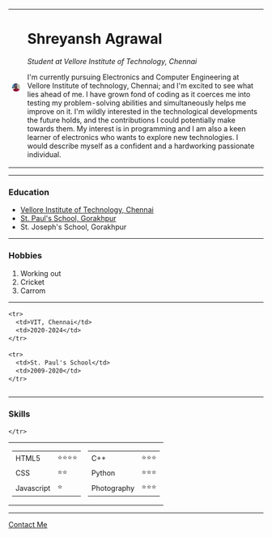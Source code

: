 <!DOCTYPE html>
<html lang="en" dir="ltr">

<head>
  <meta charset="utf-8">
  <title> Shreyansh's Personal Site </title>
</head>
<table cellspacing="20">
  <tr>
    <td><img src="Shreyansh's profile.png" alt="Shreyansh's image" width="200">
    </td>
    <td>
      <h1>Shreyansh Agrawal</h1>
      <p> <em>Student at Vellore Institute of Technology, Chennai</em> </p>
      <p>I'm currently pursuing Electronics and Computer Engineering at Vellore Institute of technology, Chennai; and I'm excited to see what lies ahead of me. I have grown fond of coding as it coerces me into testing my problem-solving abilities and
        simultaneously helps me improve on it. I'm wildly interested in the technological developments the future holds, and the contributions I could potentially make towards them. My interest is in programming and I am also a keen learner of
        electronics who wants to explore new technologies. I would describe myself as a confident and a hardworking passionate individual.
      </p>
    </td>
  </tr>
</table>

<body>

  <hr>
  <h3>Education</h3>
  <ul>
    <li><a href="https://chennai.vit.ac.in/">Vellore Institute of Technology, Chennai</a></li>
    <li><a href="https://www.stpauls.edu.in/">St. Paul's School, Gorakhpur</a></li>
    <li>St. Joseph's School, Gorakhpur</li>
  </ul>
  <hr>
  <h3>Hobbies</h3>
  <ol type="1">
    <li>Working out</li>
    <li>Cricket</li>
    <li>Carrom</li>
  </ol>
  <hr>
  <table cellspacing="10">

    <tr>
      <td>VIT, Chennai</td>
      <td>2020-2024</td>
    </tr>

    <tr>
      <td>St. Paul's School</td>
      <td>2009-2020</td>
    </tr>

  </table>

  <hr>
  <!-- Nested Table -->
  <h3>Skills</h3>
  <table>
    <tr>
      <!-- First Column of the Bigger Table -->
      <td>
        <table cellspacing="10">
          <tr>
            <td>HTML5</td>
            <td>⭐⭐⭐⭐</td>
          </tr>
          <tr>
            <td>CSS</td>
            <td>⭐⭐</td>
          </tr>
          <tr>
            <td>Javascript</td>
            <td>⭐</td>
          </tr>
        </table>
      </td>
      <!-- Second Column of the Bigger Table -->
      <td>
        <table cellspacing="10">
          <tr>
            <td>C++</td>
            <td>⭐⭐⭐</td>
          </tr>
          <tr>
            <td>Python</td>
            <td>⭐⭐⭐</td>
          </tr>
          <tr>
            <td>Photography</td>
            <td>⭐⭐⭐</td>
          </tr>
        </table>
      </td>

    </tr>

  </table>
  <hr>
  <a href="Contact Me.html">Contact Me</a>
</body>

</html>
